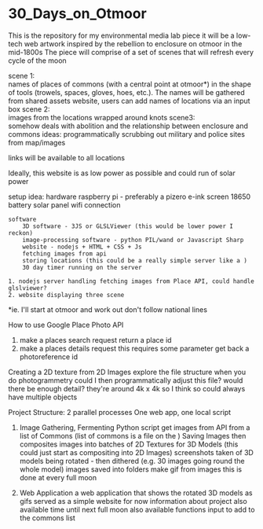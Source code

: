 # 30_Days_on_Otmoor

This is the repository for my environmental media lab piece
it will be a low-tech web artwork inspired by the rebellion to enclosure on otmoor in the mid-1800s
The piece will comprise of a set of scenes that will refresh every cycle of the moon

scene 1:    
    names of places of commons (with a central point at otmoor*) in the shape of tools (trowels, spaces, gloves, hoes, etc.). The names will be gathered from shared assets website, users can add names of locations via an input box
scene 2:    
    images from the locations wrapped around knots
scene3:     
    somehow deals with abolition and the relationship between enclosure and commons
    ideas: programmatically scrubbing out military and police sites from map/images

links will be available to all locations

Ideally, this website is as low power as possible and could run of solar power

setup idea: 
    hardware
        raspberry pi - preferably a pizero
        e-ink screen
        18650 battery
        solar panel
        wifi connection

    software
        3D software - 3JS or GLSLViewer (this would be lower power I reckon)
        image-processing software - python PIL/wand or Javascript Sharp
        website - nodejs + HTML + CSS + Js
        fetching images from api
        storing locations (this could be a really simple server like a )
        30 day timer running on the server

    1. nodejs server handling fetching images from Place API, could handle glslviewer?
    2. website displaying three scene


*ie. I'll start at otmoor and work out
don't follow national lines


How to use Google Place Photo API
1. make a places search request
return a place id
2. make a places details request
this requires some parameter
get back a photoreference id



Creating a 2D texture from 2D Images
explore the file structure when you do photogrammetry
could I then programmatically adjust this file?
would there be enough detail? they're around 4k x 4k
so I think so
could always have multiple objects




Project Structure:
2 parallel processes
One web app, one local script

1. Image Gathering, Fermenting
Python script get images from API from a list of Commons 
(list of commons is a file on the )
Saving Images 
then composites images into batches of 2D Textures for 3D Models
(this could just start as compositing into 2D Images)
screenshots taken of 3D models being rotated - then dithered (e.g. 30 images going round the whole model)
images saved into folders
make gif from images
this is done at every full moon


2. Web Application 
a web application that shows the rotated 3D models as gifs
served as a simple website for now
information about project also available
time until next full moon also available
functions
    input to add to the commons list
    
    